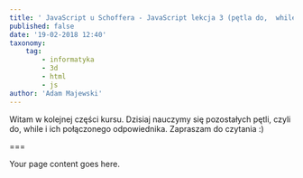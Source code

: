 ```yaml
---
title: ' JavaScript u Schoffera - JavaScript lekcja 3 (pętla do,  while i do while) '
published: false
date: '19-02-2018 12:40'
taxonomy:
    tag:
        - informatyka
        - 3d
        - html
        - js
author: 'Adam Majewski'
---
```


Witam w kolejnej części kursu. Dzisiaj nauczymy się pozostałych pętli, czyli do, while i ich połączonego odpowiednika.
Zapraszam do czytania :)

===

Your page content goes here.